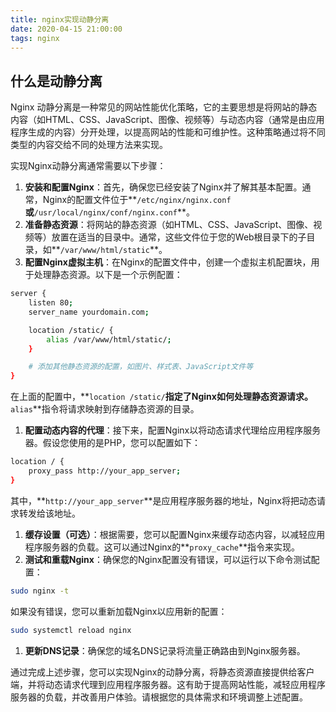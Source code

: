 ```yaml
---
title: nginx实现动静分离
date: 2020-04-15 21:00:00
tags: nginx
---
```


## 什么是动静分离
Nginx 动静分离是一种常见的网站性能优化策略，它的主要思想是将网站的静态内容（如HTML、CSS、JavaScript、图像、视频等）与动态内容（通常是由应用程序生成的内容）分开处理，以提高网站的性能和可维护性。这种策略通过将不同类型的内容交给不同的处理方法来实现。

实现Nginx动静分离通常需要以下步骤：

1. **安装和配置Nginx**：首先，确保您已经安装了Nginx并了解其基本配置。通常，Nginx的配置文件位于**`/etc/nginx/nginx.conf`**或**`/usr/local/nginx/conf/nginx.conf`**。
2. **准备静态资源**：将网站的静态资源（如HTML、CSS、JavaScript、图像、视频等）放置在适当的目录中。通常，这些文件位于您的Web根目录下的子目录，如**`/var/www/html/static`**。
3. **配置Nginx虚拟主机**：在Nginx的配置文件中，创建一个虚拟主机配置块，用于处理静态资源。以下是一个示例配置：

```bash
server {
    listen 80;
    server_name yourdomain.com;

    location /static/ {
        alias /var/www/html/static/;
    }

    # 添加其他静态资源的配置，如图片、样式表、JavaScript文件等
}
```

在上面的配置中，**`location /static/`**指定了Nginx如何处理静态资源请求。**`alias`**指令将请求映射到存储静态资源的目录。

1. **配置动态内容的代理**：接下来，配置Nginx以将动态请求代理给应用程序服务器。假设您使用的是PHP，您可以配置如下：

```bash
location / {
    proxy_pass http://your_app_server;
}
```

其中，**`http://your_app_server`**是应用程序服务器的地址，Nginx将把动态请求转发给该地址。

1. **缓存设置（可选）**：根据需要，您可以配置Nginx来缓存动态内容，以减轻应用程序服务器的负载。这可以通过Nginx的**`proxy_cache`**指令来实现。
2. **测试和重载Nginx**：确保您的Nginx配置没有错误，可以运行以下命令测试配置：

```bash
sudo nginx -t
```

如果没有错误，您可以重新加载Nginx以应用新的配置：

```bash
sudo systemctl reload nginx
```

1. **更新DNS记录**：确保您的域名DNS记录将流量正确路由到Nginx服务器。

通过完成上述步骤，您可以实现Nginx的动静分离，将静态资源直接提供给客户端，并将动态请求代理到应用程序服务器。这有助于提高网站性能，减轻应用程序服务器的负载，并改善用户体验。请根据您的具体需求和环境调整上述配置。